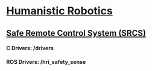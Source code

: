 <html>
<h1><a href="(http://humanisticrobotics.com/" target="_blank">Humanistic Robotics</a></h1>

<h2><a href="(http://humanisticrobotics.com/products/safe-remote-control/" target="_blank">Safe Remote Control System (SRCS)</a></h2>
</html>

#### C Drivers: /drivers
#### ROS Drivers: /hri_safety_sense
